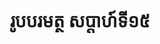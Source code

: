 ---
videoUrl : https://www.facebook.com/sophorn.ith.9/videos/2337715179824081/
category : aphidhamma-6
teacher : "អ៊ុំ សុជា"
title : "រូបបរមត្ថ សប្តាហ៍ទី១៥"
venue : "វត្តសំពៅមាស"
recordedBy : "ឧបាសិកា Ith Sophorn"
layout : post
---
